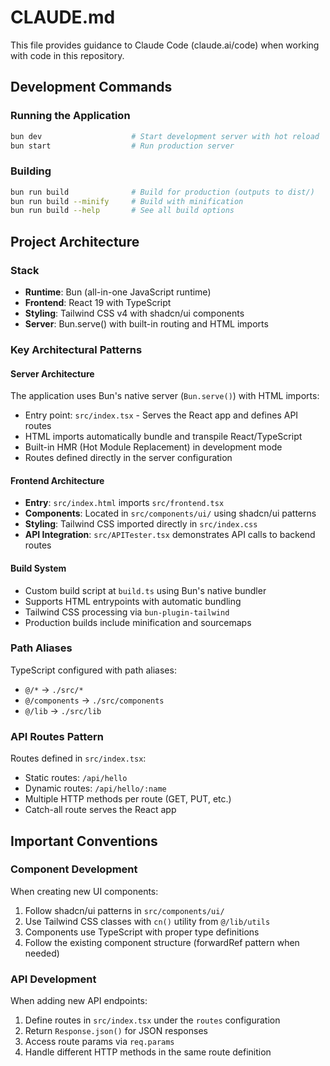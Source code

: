 # CLAUDE.md

This file provides guidance to Claude Code (claude.ai/code) when working with code in this repository.

## Development Commands

### Running the Application
```bash
bun dev                    # Start development server with hot reload
bun start                  # Run production server
```

### Building
```bash
bun run build              # Build for production (outputs to dist/)
bun run build --minify     # Build with minification
bun run build --help       # See all build options
```

## Project Architecture

### Stack
- **Runtime**: Bun (all-in-one JavaScript runtime)
- **Frontend**: React 19 with TypeScript
- **Styling**: Tailwind CSS v4 with shadcn/ui components
- **Server**: Bun.serve() with built-in routing and HTML imports

### Key Architectural Patterns

#### Server Architecture
The application uses Bun's native server (`Bun.serve()`) with HTML imports:
- Entry point: `src/index.tsx` - Serves the React app and defines API routes
- HTML imports automatically bundle and transpile React/TypeScript
- Built-in HMR (Hot Module Replacement) in development mode
- Routes defined directly in the server configuration

#### Frontend Architecture
- **Entry**: `src/index.html` imports `src/frontend.tsx`
- **Components**: Located in `src/components/ui/` using shadcn/ui patterns
- **Styling**: Tailwind CSS imported directly in `src/index.css`
- **API Integration**: `src/APITester.tsx` demonstrates API calls to backend routes

#### Build System
- Custom build script at `build.ts` using Bun's native bundler
- Supports HTML entrypoints with automatic bundling
- Tailwind CSS processing via `bun-plugin-tailwind`
- Production builds include minification and sourcemaps

### Path Aliases
TypeScript configured with path aliases:
- `@/*` → `./src/*`
- `@/components` → `./src/components`
- `@/lib` → `./src/lib`

### API Routes Pattern
Routes defined in `src/index.tsx`:
- Static routes: `/api/hello`
- Dynamic routes: `/api/hello/:name`
- Multiple HTTP methods per route (GET, PUT, etc.)
- Catch-all route serves the React app

## Important Conventions

### Component Development
When creating new UI components:
1. Follow shadcn/ui patterns in `src/components/ui/`
2. Use Tailwind CSS classes with `cn()` utility from `@/lib/utils`
3. Components use TypeScript with proper type definitions
4. Follow the existing component structure (forwardRef pattern when needed)

### API Development
When adding new API endpoints:
1. Define routes in `src/index.tsx` under the `routes` configuration
2. Return `Response.json()` for JSON responses
3. Access route params via `req.params`
4. Handle different HTTP methods in the same route definition